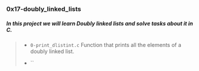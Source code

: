 ### 0x17-doubly_linked_lists

##### In this project we will learn __Doubly linked lists__ and solve tasks about it in C.

> - `0-print_dlistint.c` Function that prints all the elements of a doubly linked list.
>
> - ``
